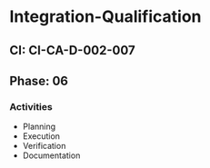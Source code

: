 # Integration-Qualification

## CI: CI-CA-D-002-007
## Phase: 06

### Activities
- Planning
- Execution
- Verification
- Documentation
